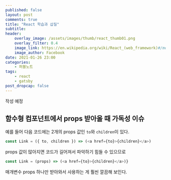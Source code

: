 ```yaml
---
published: false
layout: post
comments: true
title: "React 학습과 삽질"
subtitle:
header:
    overlay_image: /assets/images/thumb/react_thumb01.png
    overlay_filter: 0.4
    image_link: https://en.wikipedia.org/wiki/React_(web_framework)#/media/File:React-icon.svg
    image_author: Facebook
date: 2021-01-26 23:00
categories:
    - 퍼블노트
tags:
    - react
    - gatsby
post_dropcap: false
---
```


작성 예정

## 함수형 컴포넌트에서 props 받아올 때 가독성 이슈

예를 들어 다음 코드에는 2개의 props 값인 ```to```와 ```children```이 있다.

```javascript
const Link = ({ to, children }) => (<a href={to}>{children}</a>)
```

props 값이 많아지면 코드가 길어져서 파악하기 힘들 수 있으므로

```javascript
const Link = (props) => (<a href={to}>{children}</a>)}
```

매개변수 props 하나만 받아와서 사용하는 게 훨씬 깔끔해 보인다.